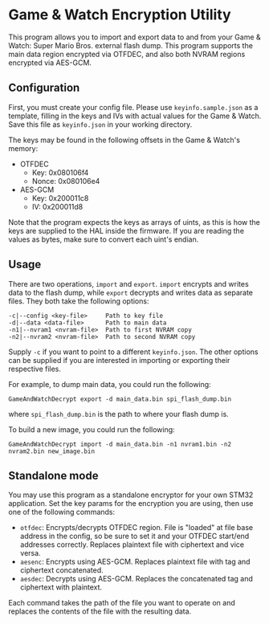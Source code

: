 Game & Watch Encryption Utility
===============================

This program allows you to import and export data to and from your Game & Watch:
Super Mario Bros. external flash dump. This program supports the main data
region encrypted via OTFDEC, and also both NVRAM regions encrypted via
AES-GCM.

Configuration
-------------

First, you must create your config file. Please use `keyinfo.sample.json` as
a template, filling in the keys and IVs with actual values for the Game & Watch.
Save this file as `keyinfo.json` in your working directory.

The keys may be found in the following offsets in the Game & Watch's memory:
- OTFDEC
  - Key: 0x080106f4
  - Nonce: 0x080106e4
- AES-GCM
  - Key: 0x200011c8
  - IV: 0x200011d8

Note that the program expects the keys as arrays of uints, as this is how the keys
are supplied to the HAL inside the firmware. If you are reading the values
as bytes, make sure to convert each uint's endian.

Usage
-----

There are two operations, `import` and `export`. `import` encrypts and writes
data to the flash dump, while `export` decrypts and writes data as separate
files. They both take the following options:

```
-c|--config <key-file>     Path to key file
-d|--data <data-file>      Path to main data
-n1|--nvram1 <nvram-file>  Path to first NVRAM copy
-n2|--nvram2 <nvram-file>  Path to second NVRAM copy
```

Supply `-c` if you want to point to a different `keyinfo.json`. The other
options can be supplied if you are interested in importing or exporting their
respective files.

For example, to dump main data, you could run the following:
```
GameAndWatchDecrypt export -d main_data.bin spi_flash_dump.bin
```
where `spi_flash_dump.bin` is the path to where your flash dump is.

To build a new image, you could run the following:
```
GameAndWatchDecrypt import -d main_data.bin -n1 nvram1.bin -n2 nvram2.bin new_image.bin
```

Standalone mode
---------------

You may use this program as a standalone encryptor for your own STM32
application. Set the key params for the encryption you are using, then use one
of the following commands:

- `otfdec`: Encrypts/decrypts OTFDEC region. File is "loaded" at file base
  address in the config, so be sure to set it and your OTFDEC start/end
  addresses correctly. Replaces plaintext file with ciphertext and vice versa.
- `aesenc`: Encrypts using AES-GCM. Replaces plaintext file with tag and
  ciphertext concatenated.
- `aesdec`: Decrypts using AES-GCM. Replaces the concatenated tag and ciphertext
  with plaintext.

Each command takes the path of the file you want to operate on and replaces the
contents of the file with the resulting data.
